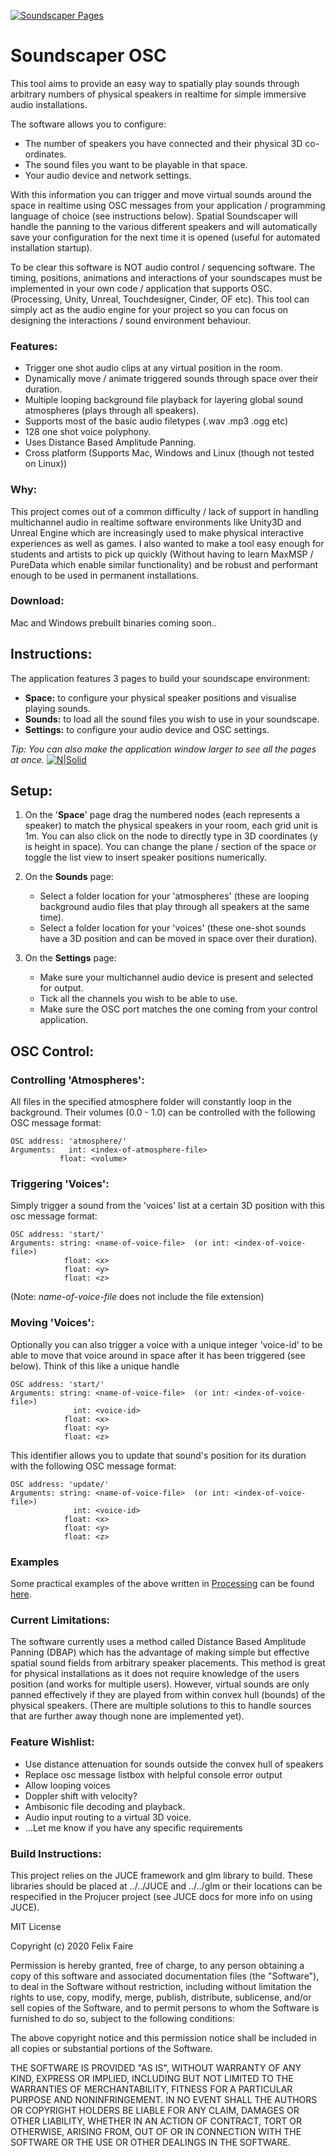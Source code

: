 [![Soundscaper Pages](https://s3.eu-west-2.amazonaws.com/www.synaesthete.studio/soundscaper-osc/images/SoundscaperOSC_Pages.png)](https://felixfaire.com)

# Soundscaper OSC 

This tool aims to provide an easy way to spatially play sounds through arbitrary numbers of physical speakers in realtime for simple immersive audio installations.

The software allows you to configure:

  - The number of speakers you have connected and their physical 3D co-ordinates.
  - The sound files you want to be playable in that space.
  - Your audio device and network settings.
  
  With this information you can trigger and move virtual sounds around the space in realtime using OSC messages from your application / programming language of choice (see instructions below). Spatial Soundscaper will handle the panning to the various different speakers and will automatically save your configuration for the next time it is opened (useful for automated installation startup).

  To be clear this software is NOT audio control / sequencing software. The timing, positions, animations and interactions of your soundscapes must be implemented in your own code / application that supports OSC. (Processing, Unity, Unreal, Touchdesigner, Cinder, OF etc). This tool can simply act as the audio engine for your project so you can focus on designing the interactions / sound environment behaviour.


### Features:

  - Trigger one shot audio clips at any virtual position in the room.
  - Dynamically move / animate triggered sounds through space over their duration.
  - Multiple looping background file playback for layering global sound atmospheres (plays through all speakers).
  - Supports most of the basic audio filetypes (.wav .mp3 .ogg etc)
  - 128 one shot voice polyphony.
  - Uses Distance Based Amplitude Panning.
  - Cross platform (Supports Mac, Windows and Linux (though not tested on Linux))

### Why:

  This project comes out of a common difficulty / lack of support in handling multichannel audio in realtime software environments like Unity3D and Unreal Engine which are increasingly used to make physical interactive experiences as well as games. I also wanted to make a tool easy enough for students and artists to pick up quickly (Without having to learn MaxMSP / PureData which enable similar functionality) and be robust and performant enough to be used in permanent installations.

### Download:

  Mac and Windows prebuilt binaries coming soon..

## Instructions:

  The application features 3 pages to build your soundscape environment:
  
  - **Space:** to configure your physical speaker positions and visualise playing sounds.
  - **Sounds:** to load all the sound files you wish to use in your soundscape.
  - **Settings:** to configure your audio device and OSC settings.

_Tip: You can also make the application window larger to see all the pages at once._
[![N|Solid](https://s3.eu-west-2.amazonaws.com/www.synaesthete.studio/soundscaper-osc/images/SoundscaperOSC_Main1.png)](https://felixfaire.com)

## Setup:

  1. On the '**Space**' page drag the numbered nodes (each represents a speaker) to match the physical speakers in your room, each grid unit is 1m. You can also click on the node to directly type in 3D coordinates (y is height in space). You can change the plane / section of the space or toggle the list view to insert speaker positions numerically. 

  2. On the **Sounds** page:
     - Select a folder location for your 'atmospheres' (these are looping background audio files that play through all speakers at the same time).
     - Select a folder location for your 'voices' (these one-shot sounds have a 3D position and can be moved in space over their duration).

  3. On the **Settings** page:
     - Make sure your multichannel audio device is present and selected for output.
     - Tick all the channels you wish to be able to use.
     - Make sure the OSC port matches the one coming from your control application.

## OSC Control:
    
### Controlling 'Atmospheres':
  
  All files in the specified atmosphere folder will constantly loop in the background. Their volumes (0.0 - 1.0) can be controlled with the following OSC message format:

    OSC address: 'atmosphere/'
    Arguments:   int: <index-of-atmosphere-file>
               float: <volume>

### Triggering 'Voices':

Simply trigger a sound from the 'voices' list at a certain 3D position with this osc message format:

    OSC address: 'start/'
    Arguments: string: <name-of-voice-file>  (or int: <index-of-voice-file>)
                float: <x>
                float: <y> 
                float: <z>

(Note: _name-of-voice-file_ does not include the file extension)

### Moving 'Voices':
  
Optionally you can also trigger a voice with a unique integer 'voice-id' to be able to move that voice around in space after it has been triggered (see below). Think of this like a unique handle

    OSC address: 'start/'
    Arguments: string: <name-of-voice-file>  (or int: <index-of-voice-file>)
                  int: <voice-id> 
                float: <x>
                float: <y> 
                float: <z>

This identifier allows you to update that sound's position for its duration with the following OSC message format:
  
    OSC address: 'update/'
    Arguments: string: <name-of-voice-file>  (or int: <index-of-voice-file>)
                  int: <voice-id> 
                float: <x>
                float: <y> 
                float: <z>

### Examples

Some practical examples of the above written in [Processing](https://processing.org/) can be found [here](https://github.com/felixfaire/Soundscaper-OSC-Examples).

### Current Limitations:

  The software currently uses a method called Distance Based Amplitude Panning (DBAP) which has the advantage of making simple but effective spatial sound fields from arbitrary speaker placements. This method is great for physical installations as it does not require knowledge of the users position (and works for multiple users). However, virtual sounds are only panned effectively if they are played from within convex hull (bounds) of the physical speakers. (There are multiple solutions to this to handle sources that are further away though none are implemented yet).


### Feature Wishlist:

  - Use distance attenuation for sounds outside the convex hull of speakers
  - Replace osc message listbox with helpful console error output
  - Allow looping voices
  - Doppler shift with velocity?
  - Ambisonic file decoding and playback.
  - Audio input routing to a virtual 3D voice.
  - ...Let me know if you have any specific requirements

### Build Instructions:

  This project relies on the JUCE framework and glm library to build. These libraries should be placed at ../../JUCE and ../../glm or their locations can be respecified in the Projucer project (see JUCE docs for more info on using JUCE).




MIT License

Copyright (c) 2020 Felix Faire

Permission is hereby granted, free of charge, to any person obtaining a copy
of this software and associated documentation files (the "Software"), to deal
in the Software without restriction, including without limitation the rights
to use, copy, modify, merge, publish, distribute, sublicense, and/or sell
copies of the Software, and to permit persons to whom the Software is
furnished to do so, subject to the following conditions:

The above copyright notice and this permission notice shall be included in all
copies or substantial portions of the Software.

THE SOFTWARE IS PROVIDED "AS IS", WITHOUT WARRANTY OF ANY KIND, EXPRESS OR
IMPLIED, INCLUDING BUT NOT LIMITED TO THE WARRANTIES OF MERCHANTABILITY,
FITNESS FOR A PARTICULAR PURPOSE AND NONINFRINGEMENT. IN NO EVENT SHALL THE
AUTHORS OR COPYRIGHT HOLDERS BE LIABLE FOR ANY CLAIM, DAMAGES OR OTHER
LIABILITY, WHETHER IN AN ACTION OF CONTRACT, TORT OR OTHERWISE, ARISING FROM,
OUT OF OR IN CONNECTION WITH THE SOFTWARE OR THE USE OR OTHER DEALINGS IN THE
SOFTWARE.
